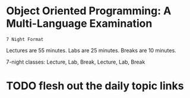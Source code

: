 # Object Oriented Programming: A Multi-Language Examination

`7 Night Format`

Lectures are 55 minutes. Labs are 25 minutes. Breaks are 10 minutes.

7-night classes: Lecture, Lab, Break, Lecture, Lab, Break

  
# TODO flesh out the daily topic links
